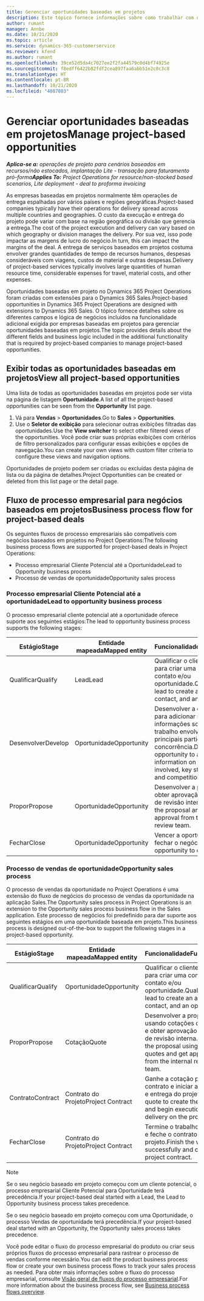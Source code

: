 ```yaml
---
title: Gerenciar oportunidades baseadas em projetos
description: Este tópico fornece informações sobre como trabalhar com oportunidades relacionadas a projetos.
author: rumant
manager: Annbe
ms.date: 10/21/2020
ms.topic: article
ms.service: dynamics-365-customerservice
ms.reviewer: kfend
ms.author: rumant
ms.openlocfilehash: 39ce52d5da4c7027ee2f2fa44579c0d4bf74925e
ms.sourcegitcommit: f8edff6422b82fdf2cea897faa6abb51e2c0c3c8
ms.translationtype: HT
ms.contentlocale: pt-BR
ms.lasthandoff: 10/21/2020
ms.locfileid: "4087803"
---
```

# <a name="manage-project-based-opportunities"></a><span data-ttu-id="5fc0a-103">Gerenciar oportunidades baseadas em projetos</span><span class="sxs-lookup"><span data-stu-id="5fc0a-103">Manage project-based opportunities</span></span>

<span data-ttu-id="5fc0a-104">_**Aplica-se a:** operações de projeto para cenários baseados em recursos/não estocados, implantação Lite - transação para faturamento pró-forma_</span><span class="sxs-lookup"><span data-stu-id="5fc0a-104">_**Applies To:** Project Operations for resource/non-stocked based scenarios, Lite deployment - deal to proforma invoicing_</span></span>

<span data-ttu-id="5fc0a-105">As empresas baseadas em projetos normalmente têm operações de entrega espalhadas por vários países e regiões geográficas.</span><span class="sxs-lookup"><span data-stu-id="5fc0a-105">Project-based companies typically have their operations for delivery spread across multiple countries and geographies.</span></span> <span data-ttu-id="5fc0a-106">O custo da execução e entrega do projeto pode variar com base na região geográfica ou divisão que gerencia a entrega.</span><span class="sxs-lookup"><span data-stu-id="5fc0a-106">The cost of the project execution and delivery can vary  based on which geography or division manages the delivery.</span></span> <span data-ttu-id="5fc0a-107">Por sua vez, isso pode impactar as margens de lucro do negócio.</span><span class="sxs-lookup"><span data-stu-id="5fc0a-107">In turn, this can impact the margins of the deal.</span></span> <span data-ttu-id="5fc0a-108">A entrega de serviços baseados em projetos costuma envolver grandes quantidades de tempo de recursos humanos, despesas consideráveis com viagens, custos de material e outras despesas.</span><span class="sxs-lookup"><span data-stu-id="5fc0a-108">Delivery of project-based services typically involves large quantities of human resource time, considerable expenses for travel, material costs, and other expenses.</span></span>

<span data-ttu-id="5fc0a-109">Oportunidades baseadas em projeto no Dynamics 365 Project Operations foram criadas com extensões para o Dynamics 365 Sales.</span><span class="sxs-lookup"><span data-stu-id="5fc0a-109">Project-based opportunities in Dynamics 365 Project Operations are designed with extensions to Dynamics 365 Sales.</span></span> <span data-ttu-id="5fc0a-110">O tópico fornece detalhes sobre os diferentes campos e lógica de negócios incluídos na funcionalidade adicional exigida por empresas baseadas em projetos para gerenciar oportunidades baseadas em projetos.</span><span class="sxs-lookup"><span data-stu-id="5fc0a-110">The topic provides details about the different fields and business logic included in the additional functionality that is required by project-based companies to manage project-based opportunities.</span></span>

## <a name="view-all-project-based-opportunities"></a><span data-ttu-id="5fc0a-111">Exibir todas as oportunidades baseadas em projetos</span><span class="sxs-lookup"><span data-stu-id="5fc0a-111">View all project-based opportunities</span></span>

<span data-ttu-id="5fc0a-112">Uma lista de todas as oportunidades baseadas em projetos pode ser vista na página de listagem **Oportunidade**.</span><span class="sxs-lookup"><span data-stu-id="5fc0a-112">A list of all the project-based opportunities can be seen from the **Opportunity** list page.</span></span> 

1. <span data-ttu-id="5fc0a-113">Vá para **Vendas** > **Oportunidades**.</span><span class="sxs-lookup"><span data-stu-id="5fc0a-113">Go to **Sales** > **Opportunities**.</span></span>
2. <span data-ttu-id="5fc0a-114">Use o **Seletor de exibição** para selecionar outras exibições filtradas das oportunidades.</span><span class="sxs-lookup"><span data-stu-id="5fc0a-114">Use the **View switcher** to select other filtered views of the opportunities.</span></span> <span data-ttu-id="5fc0a-115">Você pode criar suas próprias exibições com critérios de filtro personalizados para configurar essas exibições e opções de navegação.</span><span class="sxs-lookup"><span data-stu-id="5fc0a-115">You can create your own views with custom filter criteria to configure these views and navigation options.</span></span>

<span data-ttu-id="5fc0a-116">Oportunidades de projeto podem ser criadas ou excluídas desta página de lista ou da página de detalhes.</span><span class="sxs-lookup"><span data-stu-id="5fc0a-116">Project Opportunities can be created or deleted from this list page or the detail page.</span></span>

## <a name="business-process-flow-for-project-based-deals"></a><span data-ttu-id="5fc0a-117">Fluxo de processo empresarial para negócios baseados em projetos</span><span class="sxs-lookup"><span data-stu-id="5fc0a-117">Business process flow for project-based deals</span></span>

<span data-ttu-id="5fc0a-118">Os seguintes fluxos de processo empresariais são compatíveis com negócios baseados em projetos no Project Operations:</span><span class="sxs-lookup"><span data-stu-id="5fc0a-118">The following business process flows are supported for project-based deals in Project Operations:</span></span>

- <span data-ttu-id="5fc0a-119">Processo empresarial Cliente Potencial até a Oportunidade</span><span class="sxs-lookup"><span data-stu-id="5fc0a-119">Lead to Opportunity business process</span></span>
- <span data-ttu-id="5fc0a-120">Processo de vendas de oportunidade</span><span class="sxs-lookup"><span data-stu-id="5fc0a-120">Opportunity sales process</span></span>

### <a name="lead-to-opportunity-business-process"></a><span data-ttu-id="5fc0a-121">Processo empresarial Cliente Potencial até a oportunidade</span><span class="sxs-lookup"><span data-stu-id="5fc0a-121">Lead to opportunity business process</span></span> 
<span data-ttu-id="5fc0a-122">O processo empresarial cliente potencial até a oportunidade oferece suporte aos seguintes estágios:</span><span class="sxs-lookup"><span data-stu-id="5fc0a-122">The lead to opportunity business process supports the following stages:</span></span>

| <span data-ttu-id="5fc0a-123">Estágio</span><span class="sxs-lookup"><span data-stu-id="5fc0a-123">Stage</span></span> | <span data-ttu-id="5fc0a-124">Entidade mapeada</span><span class="sxs-lookup"><span data-stu-id="5fc0a-124">Mapped entity</span></span> | <span data-ttu-id="5fc0a-125">Funcionalidade</span><span class="sxs-lookup"><span data-stu-id="5fc0a-125">Functionality</span></span> |
| --- | --- | --- |
| <span data-ttu-id="5fc0a-126">Qualificar</span><span class="sxs-lookup"><span data-stu-id="5fc0a-126">Qualify</span></span> | <span data-ttu-id="5fc0a-127">Lead</span><span class="sxs-lookup"><span data-stu-id="5fc0a-127">Lead</span></span> | <span data-ttu-id="5fc0a-128">Qualificar o cliente potencial para criar uma conta, contato e/ou oportunidade.</span><span class="sxs-lookup"><span data-stu-id="5fc0a-128">Qualify the lead to create an account, contact, and an opportunity.</span></span> |
| <span data-ttu-id="5fc0a-129">Desenvolver</span><span class="sxs-lookup"><span data-stu-id="5fc0a-129">Develop</span></span> | <span data-ttu-id="5fc0a-130">Oportunidade</span><span class="sxs-lookup"><span data-stu-id="5fc0a-130">Opportunity</span></span> | <span data-ttu-id="5fc0a-131">Desenvolver a oportunidade para adicionar mais informações sobre o trabalho envolvido, os principais participantes e a concorrência.</span><span class="sxs-lookup"><span data-stu-id="5fc0a-131">Develop the opportunity to add more information on the work involved, key stakeholders, and competition.</span></span> |
| <span data-ttu-id="5fc0a-132">Propor</span><span class="sxs-lookup"><span data-stu-id="5fc0a-132">Propose</span></span> | <span data-ttu-id="5fc0a-133">Oportunidade</span><span class="sxs-lookup"><span data-stu-id="5fc0a-133">Opportunity</span></span> | <span data-ttu-id="5fc0a-134">Desenvolver a proposta e obter aprovação da equipe de revisão interna.</span><span class="sxs-lookup"><span data-stu-id="5fc0a-134">Develop the proposal and get approval from the internal review team.</span></span> |
| <span data-ttu-id="5fc0a-135">Fechar</span><span class="sxs-lookup"><span data-stu-id="5fc0a-135">Close</span></span> | <span data-ttu-id="5fc0a-136">Oportunidade</span><span class="sxs-lookup"><span data-stu-id="5fc0a-136">Opportunity</span></span> | <span data-ttu-id="5fc0a-137">Vencer a oportunidade para fechar o negócio.</span><span class="sxs-lookup"><span data-stu-id="5fc0a-137">Win the opportunity to close the deal.</span></span> |

### <a name="opportunity-sales-process"></a><span data-ttu-id="5fc0a-138">Processo de vendas de oportunidade</span><span class="sxs-lookup"><span data-stu-id="5fc0a-138">Opportunity sales process</span></span>
<span data-ttu-id="5fc0a-139">O processo de vendas da oportunidade no Project Operations é uma extensão do fluxo de negócios do processo de vendas da oportunidade na aplicação Sales.</span><span class="sxs-lookup"><span data-stu-id="5fc0a-139">The Opportunity sales process in Project Operations is an extension to the Opportunity sales process business flow in the Sales application.</span></span> <span data-ttu-id="5fc0a-140">Este processo de negócios foi predefinido para dar suporte aos seguintes estágios em uma oportunidade baseada em projeto.</span><span class="sxs-lookup"><span data-stu-id="5fc0a-140">This business process is designed out-of-the-box to support the following stages in a project-based opportunity.</span></span>

| <span data-ttu-id="5fc0a-141">Estágio</span><span class="sxs-lookup"><span data-stu-id="5fc0a-141">Stage</span></span> | <span data-ttu-id="5fc0a-142">Entidade mapeada</span><span class="sxs-lookup"><span data-stu-id="5fc0a-142">Mapped entity</span></span> | <span data-ttu-id="5fc0a-143">Funcionalidade</span><span class="sxs-lookup"><span data-stu-id="5fc0a-143">Functionality</span></span> |
| --- | --- | --- |
| <span data-ttu-id="5fc0a-144">Qualificar</span><span class="sxs-lookup"><span data-stu-id="5fc0a-144">Qualify</span></span> | <span data-ttu-id="5fc0a-145">Oportunidade</span><span class="sxs-lookup"><span data-stu-id="5fc0a-145">Opportunity</span></span> | <span data-ttu-id="5fc0a-146">Qualificar o cliente potencial para criar uma conta, contato e/ou oportunidade.</span><span class="sxs-lookup"><span data-stu-id="5fc0a-146">Qualify the lead to create an account, contact, and an opportunity.</span></span> |
| <span data-ttu-id="5fc0a-147">Propor</span><span class="sxs-lookup"><span data-stu-id="5fc0a-147">Propose</span></span> | <span data-ttu-id="5fc0a-148">Cotação</span><span class="sxs-lookup"><span data-stu-id="5fc0a-148">Quote</span></span> | <span data-ttu-id="5fc0a-149">Desenvolver a proposta usando cotações do projeto e obter aprovação da equipe de revisão interna.</span><span class="sxs-lookup"><span data-stu-id="5fc0a-149">Develop the proposal using project quotes and get approval from the internal review team.</span></span> |
| <span data-ttu-id="5fc0a-150">Contrato</span><span class="sxs-lookup"><span data-stu-id="5fc0a-150">Contract</span></span> | <span data-ttu-id="5fc0a-151">Contrato do Projeto</span><span class="sxs-lookup"><span data-stu-id="5fc0a-151">Project Contract</span></span> | <span data-ttu-id="5fc0a-152">Ganhe a cotação para criar o contrato e iniciar a execução e entrega do projeto.</span><span class="sxs-lookup"><span data-stu-id="5fc0a-152">Win the quote to create the contract and begin execution and delivery on the project.</span></span> |
| <span data-ttu-id="5fc0a-153">Fechar</span><span class="sxs-lookup"><span data-stu-id="5fc0a-153">Close</span></span> | <span data-ttu-id="5fc0a-154">Contrato do Projeto</span><span class="sxs-lookup"><span data-stu-id="5fc0a-154">Project Contract</span></span> | <span data-ttu-id="5fc0a-155">Termine o trabalho com êxito e feche o contrato do projeto.</span><span class="sxs-lookup"><span data-stu-id="5fc0a-155">Finish the work successfully and close the project contract.</span></span> |

> [!NOTE]
> <span data-ttu-id="5fc0a-156">Se o seu negócio baseado em projeto começou com um cliente potencial, o processo empresarial Cliente Potencial para Oportunidade terá precedência.</span><span class="sxs-lookup"><span data-stu-id="5fc0a-156">If your project-based deal started with a Lead, the Lead to Opportunity business process takes precedence.</span></span>
>
> <span data-ttu-id="5fc0a-157">Se o seu negócio baseado em projeto começou com uma Oportunidade, o processo Vendas de oportunidade terá precedência.</span><span class="sxs-lookup"><span data-stu-id="5fc0a-157">If your project-based deal started with an Opportunity, the Opportunity sales process takes precedence.</span></span>

<span data-ttu-id="5fc0a-158">Você pode editar o fluxo do processo empresarial do produto ou criar seus próprios fluxos do processo empresarial para rastrear o processo de vendas conforme necessário.</span><span class="sxs-lookup"><span data-stu-id="5fc0a-158">You can edit the product business process flow or create your own business process flows to track your sales process as needed.</span></span> <span data-ttu-id="5fc0a-159">Para obter mais informações sobre o fluxo do processo empresarial, consulte [Visão geral de fluxos do processo empresarial](https://docs.microsoft.com/dynamics365/customerengagement/on-premises/customize/business-process-flows-overview).</span><span class="sxs-lookup"><span data-stu-id="5fc0a-159">For more information about the business process flow, see [Business process flows overview](https://docs.microsoft.com/dynamics365/customerengagement/on-premises/customize/business-process-flows-overview).</span></span>
